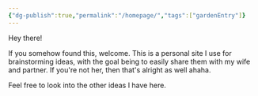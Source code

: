 ```yaml
---
{"dg-publish":true,"permalink":"/homepage/","tags":["gardenEntry"]}
---
```


Hey there!

If you somehow found this, welcome. This is a personal site I use for brainstorming ideas, with the goal being to easily share them with my wife and partner. If you're not her, then that's alright as well ahaha.

Feel free to look into the other ideas I have here.